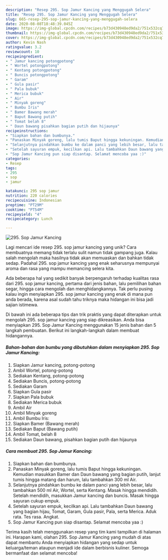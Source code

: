 ```yaml
---
description: "Resep 295. Sop Jamur Kancing yang Menggugah Selera"
title: "Resep 295. Sop Jamur Kancing yang Menggugah Selera"
slug: 665-resep-295-sop-jamur-kancing-yang-menggugah-selera
date: 2020-08-08T18:48:39.045Z
image: https://img-global.cpcdn.com/recipes/b73d430948ed9da2/751x532cq70/295-sop-jamur-kancing-foto-resep-utama.jpg
thumbnail: https://img-global.cpcdn.com/recipes/b73d430948ed9da2/751x532cq70/295-sop-jamur-kancing-foto-resep-utama.jpg
cover: https://img-global.cpcdn.com/recipes/b73d430948ed9da2/751x532cq70/295-sop-jamur-kancing-foto-resep-utama.jpg
author: Kevin Nash
ratingvalue: 3.2
reviewcount: 10
recipeingredient:
- " Jamur kancing potongpotong"
- " Wortel potongpotong"
- " Kentang potongpotong"
- " Buncis potongpotong"
- " Garam"
- " Gula pasir"
- " Pala bubuk"
- " Merica bubuk"
- " Air"
- " Minyak goreng"
- " Bumbu Iris"
- " Bamer Bawang merah"
- " Baput Bawang putih"
- " Tomat belah 8"
- " Daun bawang pisahkan bagian putih dan hijaunya"
recipeinstructions:
- "Siapkan bahan dan bumbunya."
- "Panaskan Minyak goreng, lalu tumis Baput hingga kekuningan. Kemudian masukkan Bamer dan Daun bawang yang bagian putih, lanjut tumis hingga matang dan harum, lalu tambahkan 300 ml Air."
- "Selanjutnya pindahkan bumbu ke dalam panci yang lebih besar, lalu tambahkan 500 ml Air, Wortel, serta Kentang. Masak hingga mendidih. Setelah mendidih, masukkan Jamur kancing dan buncis. Masak hingga sayuran cukup empuk."
- "Setelah sayuran empuk, kecilkan api. Lalu tambahkan Daun bawang yang bagian hijau, Tomat, Garam, Gula pasir, Pala, serta Merica. Aduk rata. Tes rasa. Angkat."
- "Sop Jamur Kancing pun siap disantap. Selamat mencoba yaa :)"
categories:
- Resep
tags:
- 295
- sop
- jamur

katakunci: 295 sop jamur 
nutrition: 220 calories
recipecuisine: Indonesian
preptime: "PT29M"
cooktime: "PT54M"
recipeyield: "4"
recipecategory: Lunch

---
```



![295. Sop Jamur Kancing](https://img-global.cpcdn.com/recipes/b73d430948ed9da2/751x532cq70/295-sop-jamur-kancing-foto-resep-utama.jpg)

Lagi mencari ide resep 295. sop jamur kancing yang unik? Cara membuatnya memang tidak terlalu sulit namun tidak gampang juga. Kalau salah mengolah maka hasilnya tidak akan memuaskan dan bahkan tidak sedap. Padahal 295. sop jamur kancing yang enak seharusnya mempunyai aroma dan rasa yang mampu memancing selera kita.

Ada beberapa hal yang sedikit banyak berpengaruh terhadap kualitas rasa dari 295. sop jamur kancing, pertama dari jenis bahan, lalu pemilihan bahan segar, hingga cara mengolah dan menghidangkannya. Tak perlu pusing kalau ingin menyiapkan 295. sop jamur kancing yang enak di mana pun anda berada, karena asal sudah tahu triknya maka hidangan ini bisa jadi sajian istimewa.




Di bawah ini ada beberapa tips dan trik praktis yang dapat diterapkan untuk mengolah 295. sop jamur kancing yang siap dikreasikan. Anda bisa menyiapkan 295. Sop Jamur Kancing menggunakan 15 jenis bahan dan 5 langkah pembuatan. Berikut ini langkah-langkah dalam membuat hidangannya.

<!--inarticleads1-->

##### Bahan-bahan dan bumbu yang dibutuhkan dalam menyiapkan 295. Sop Jamur Kancing:

1. Siapkan  Jamur kancing, potong-potong
1. Ambil  Wortel, potong-potong
1. Sediakan  Kentang, potong-potong
1. Sediakan  Buncis, potong-potong
1. Sediakan  Garam
1. Siapkan  Gula pasir
1. Siapkan  Pala bubuk
1. Sediakan  Merica bubuk
1. Ambil  Air
1. Ambil  Minyak goreng
1. Ambil  Bumbu Iris:
1. Siapkan  Bamer (Bawang merah)
1. Sediakan  Baput (Bawang putih)
1. Ambil  Tomat, belah 8
1. Sediakan  Daun bawang, pisahkan bagian putih dan hijaunya




<!--inarticleads2-->

##### Cara membuat 295. Sop Jamur Kancing:

1. Siapkan bahan dan bumbunya.
1. Panaskan Minyak goreng, lalu tumis Baput hingga kekuningan. Kemudian masukkan Bamer dan Daun bawang yang bagian putih, lanjut tumis hingga matang dan harum, lalu tambahkan 300 ml Air.
1. Selanjutnya pindahkan bumbu ke dalam panci yang lebih besar, lalu tambahkan 500 ml Air, Wortel, serta Kentang. Masak hingga mendidih. Setelah mendidih, masukkan Jamur kancing dan buncis. Masak hingga sayuran cukup empuk.
1. Setelah sayuran empuk, kecilkan api. Lalu tambahkan Daun bawang yang bagian hijau, Tomat, Garam, Gula pasir, Pala, serta Merica. Aduk rata. Tes rasa. Angkat.
1. Sop Jamur Kancing pun siap disantap. Selamat mencoba yaa :)




Terima kasih telah menggunakan resep yang tim kami tampilkan di halaman ini. Harapan kami, olahan 295. Sop Jamur Kancing yang mudah di atas dapat membantu Anda menyiapkan hidangan yang sedap untuk keluarga/teman ataupun menjadi ide dalam berbisnis kuliner. Semoga bermanfaat dan selamat mencoba!
